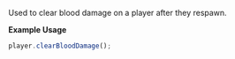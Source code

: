 Used to clear blood damage on a player after they respawn.

**Example Usage**

```js
player.clearBloodDamage();
```
